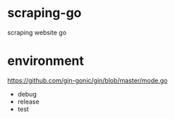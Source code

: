# scraping-go
scraping website go

# environment
https://github.com/gin-gonic/gin/blob/master/mode.go

* debug
* release
* test